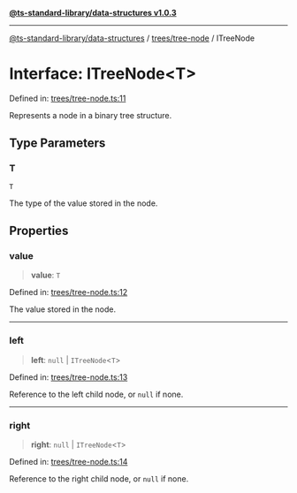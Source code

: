 [**@ts-standard-library/data-structures v1.0.3**](../../../README.md)

***

[@ts-standard-library/data-structures](../../../modules.md) / [trees/tree-node](../README.md) / ITreeNode

# Interface: ITreeNode\<T\>

Defined in: [trees/tree-node.ts:11](https://github.com/gabaudette/ts-stdlib/blob/f3564012967e497619352a1e83b33c59ea25d02c/packages/data-structures/src/trees/tree-node.ts#L11)

Represents a node in a binary tree structure.

## Type Parameters

### T

`T`

The type of the value stored in the node.

## Properties

### value

> **value**: `T`

Defined in: [trees/tree-node.ts:12](https://github.com/gabaudette/ts-stdlib/blob/f3564012967e497619352a1e83b33c59ea25d02c/packages/data-structures/src/trees/tree-node.ts#L12)

The value stored in the node.

***

### left

> **left**: `null` \| `ITreeNode`\<`T`\>

Defined in: [trees/tree-node.ts:13](https://github.com/gabaudette/ts-stdlib/blob/f3564012967e497619352a1e83b33c59ea25d02c/packages/data-structures/src/trees/tree-node.ts#L13)

Reference to the left child node, or `null` if none.

***

### right

> **right**: `null` \| `ITreeNode`\<`T`\>

Defined in: [trees/tree-node.ts:14](https://github.com/gabaudette/ts-stdlib/blob/f3564012967e497619352a1e83b33c59ea25d02c/packages/data-structures/src/trees/tree-node.ts#L14)

Reference to the right child node, or `null` if none.
